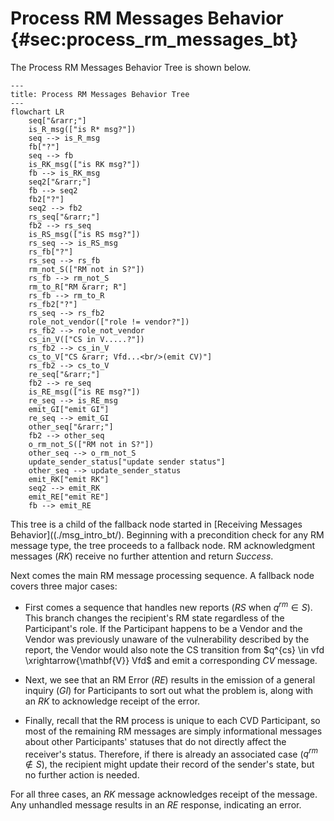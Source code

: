 # Process RM Messages Behavior {#sec:process_rm_messages_bt}

The Process RM Messages Behavior Tree is shown below.

```mermaid
---
title: Process RM Messages Behavior Tree
---
flowchart LR
    seq["&rarr;"]
    is_R_msg(["is R* msg?"])
    seq --> is_R_msg
    fb["?"]
    seq --> fb
    is_RK_msg(["is RK msg?"])
    fb --> is_RK_msg
    seq2["&rarr;"]
    fb --> seq2
    fb2["?"]
    seq2 --> fb2
    rs_seq["&rarr;"]
    fb2 --> rs_seq
    is_RS_msg(["is RS msg?"])
    rs_seq --> is_RS_msg
    rs_fb["?"]
    rs_seq --> rs_fb
    rm_not_S(["RM not in S?"])
    rs_fb --> rm_not_S
    rm_to_R["RM &rarr; R"]
    rs_fb --> rm_to_R
    rs_fb2["?"]
    rs_seq --> rs_fb2
    role_not_vendor(["role != vendor?"])
    rs_fb2 --> role_not_vendor
    cs_in_V(["CS in V.....?"])
    rs_fb2 --> cs_in_V
    cs_to_V["CS &rarr; Vfd...<br/>(emit CV)"]
    rs_fb2 --> cs_to_V
    re_seq["&rarr;"]
    fb2 --> re_seq
    is_RE_msg(["is RE msg?"])
    re_seq --> is_RE_msg
    emit_GI["emit GI"]
    re_seq --> emit_GI
    other_seq["&rarr;"]
    fb2 --> other_seq
    o_rm_not_S(["RM not in S?"])
    other_seq --> o_rm_not_S
    update_sender_status["update sender status"]
    other_seq --> update_sender_status
    emit_RK["emit RK"]
    seq2 --> emit_RK
    emit_RE["emit RE"]
    fb --> emit_RE
```

This tree is a child of the fallback node started in [Receiving Messages Behavior]((./msg_intro_bt/).
Beginning with a precondition check for any RM message type, the tree proceeds to a fallback node.
RM acknowledgment messages (_RK_) receive no further attention and return *Success*.

Next comes the main RM message processing sequence.
A fallback node covers three major cases:

-   First comes a sequence that handles new reports (_RS_ when
    $q^{rm} \in S$). This branch changes the recipient's
    RM state
    regardless of the Participant's role. If the Participant happens to
    be a Vendor and the Vendor was previously unaware of the
    vulnerability described by the report, the Vendor would also note
    the CS
    transition from $q^{cs} \in vfd \xrightarrow{\mathbf{V}} Vfd$ and
    emit a corresponding _CV_ message.

-   Next, we see that an RM Error (_RE_) results in the emission
    of a general inquiry (_GI_) for Participants to sort out what the
    problem is, along with an _RK_ to acknowledge receipt of the error.

-   Finally, recall that the RM process is unique to each
    CVD
    Participant, so most of the remaining RM messages are simply informational
    messages about other Participants' statuses that do not directly
    affect the receiver's status. Therefore, if there is already an
    associated case ($q^{rm} \not\in S$), the recipient might update
    their record of the sender's state, but no further action is needed.

For all three cases, an _RK_ message acknowledges receipt of the
message. Any unhandled message results in an _RE_ response, indicating
an error.

